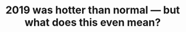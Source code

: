 ---
title: 2019 was hotter than normal — but what does this even mean?
link: https://vis4.net/blog/2020/01/2019-too-warm/#/en/2019/12/31
layout: link
image: warmer-than-normal.png
tags: climate/weather
publication: vis4

---